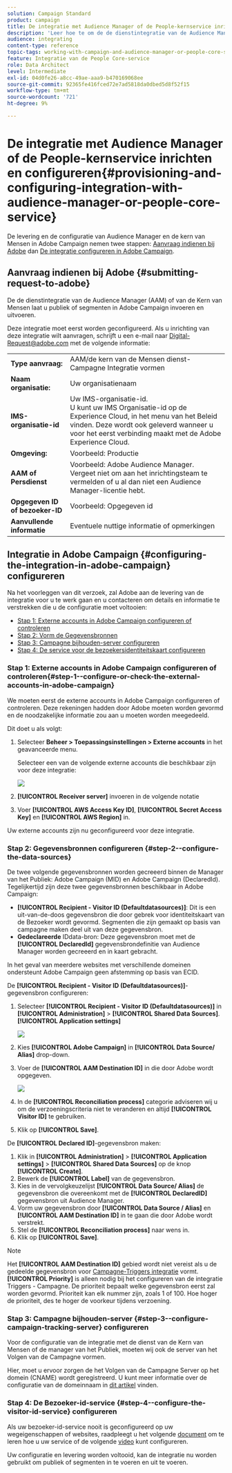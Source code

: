 ```yaml
---
solution: Campaign Standard
product: campaign
title: De integratie met Audience Manager of de People-kernservice inrichten en configureren
description: 'Leer hoe te om de de dienstintegratie van de Audience Manager/van de Kern van Mensen te vormen beginnen publiek of segmenten met de verschillende oplossingen van Adobe Experience Cloud te delen. '
audience: integrating
content-type: reference
topic-tags: working-with-campaign-and-audience-manager-or-people-core-service
feature: Integratie van de People Core-service
role: Data Architect
level: Intermediate
exl-id: 04d0fe26-a8cc-49ae-aaa9-b470169068ee
source-git-commit: 92365fe416fced72e7ad5818da0dbed5d8f52f15
workflow-type: tm+mt
source-wordcount: '721'
ht-degree: 9%

---
```


# De integratie met Audience Manager of de People-kernservice inrichten en configureren{#provisioning-and-configuring-integration-with-audience-manager-or-people-core-service}

De levering en de configuratie van Audience Manager en de kern van Mensen in Adobe Campaign nemen twee stappen: [Aanvraag indienen bij Adobe](#submitting-request-to-adobe) dan [De integratie configureren in Adobe Campaign](#configuring-the-integration-in-adobe-campaign).

## Aanvraag indienen bij Adobe {#submitting-request-to-adobe}

De de dienstintegratie van de Audience Manager (AAM) of van de Kern van Mensen laat u publiek of segmenten in Adobe Campaign invoeren en uitvoeren.

Deze integratie moet eerst worden geconfigureerd. Als u inrichting van deze integratie wilt aanvragen, schrijft u een e-mail naar [Digital-Request@adobe.com](mailto:Digital-Request@adobe.com) met de volgende informatie:

<table> 
 <tbody> 
  <tr> 
   <td> <strong>Type aanvraag:</strong><br /> </td> 
   <td> AAM/de kern van de Mensen dienst-Campagne Integratie vormen </td> 
  </tr> 
  <tr> 
   <td> <strong>Naam organisatie:</strong><br /> </td> 
   <td> Uw organisatienaam </td> 
  </tr> 
  <tr> 
   <td> <strong>IMS-organisatie-id</strong><br /> </td> 
   <td> Uw IMS-organisatie-id. <br> U kunt uw IMS Organisatie-id op de Experience Cloud, in het menu van het Beleid vinden. Deze wordt ook geleverd wanneer u voor het eerst verbinding maakt met de Adobe Experience Cloud. </td> 
  </tr> 
  <tr> 
   <td> <strong>Omgeving:</strong><br /> </td> 
   <td> Voorbeeld: Productie </td> 
  </tr> 
  <tr> 
   <td> <strong>AAM of Persdienst</strong><br /> </td> 
   <td> Voorbeeld: Adobe Audience Manager. Vergeet niet om aan het inrichtingsteam te vermelden of u al dan niet een Audience Manager-licentie hebt.</td> 
  </tr> 
  <tr> 
   <td> <strong>Opgegeven ID of bezoeker-ID</strong><br /> </td> 
   <td> Voorbeeld: Opgegeven id </td> 
  </tr> 
  <tr> 
   <td> <strong>Aanvullende informatie</strong><br /> </td> 
   <td> Eventuele nuttige informatie of opmerkingen </td> 
  </tr> 
 </tbody> 
</table>

## Integratie in Adobe Campaign {#configuring-the-integration-in-adobe-campaign} configureren

Na het voorleggen van dit verzoek, zal Adobe aan de levering van de integratie voor u te werk gaan en u contacteren om details en informatie te verstrekken die u de configuratie moet voltooien:

* [Stap 1: Externe accounts in Adobe Campaign configureren of controleren](#step-1--configure-or-check-the-external-accounts-in-adobe-campaign)
* [Stap 2: Vorm de Gegevensbronnen](#step-2--configure-the-data-sources)
* [Stap 3: Campagne bijhouden-server configureren](#step-3--configure-campaign-tracking-server)
* [Stap 4: De service voor de bezoekersidentiteitskaart configureren](#step-4--configure-the-visitor-id-service)

### Stap 1: Externe accounts in Adobe Campaign configureren of controleren{#step-1--configure-or-check-the-external-accounts-in-adobe-campaign}

We moeten eerst de externe accounts in Adobe Campaign configureren of controleren. Deze rekeningen hadden door Adobe moeten worden gevormd en de noodzakelijke informatie zou aan u moeten worden meegedeeld.

Dit doet u als volgt:

1. Selecteer **Beheer > Toepassingsinstellingen > Externe accounts** in het geavanceerde menu.

   Selecteer een van de volgende externe accounts die beschikbaar zijn voor deze integratie:

   ![](assets/integration_aam_1.png)

1. **[!UICONTROL Receiver server]** invoeren in de volgende notatie
1. Voer **[!UICONTROL AWS Access Key ID]**, **[!UICONTROL Secret Access Key]** en **[!UICONTROL AWS Region]** in.

Uw externe accounts zijn nu geconfigureerd voor deze integratie.

### Stap 2: Gegevensbronnen configureren {#step-2--configure-the-data-sources}

De twee volgende gegevensbronnen worden gecreeerd binnen de Manager van het Publiek: Adobe Campaign (MID) en Adobe Campaign (DeclaredId). Tegelijkertijd zijn deze twee gegevensbronnen beschikbaar in Adobe Campaign:

* **[!UICONTROL Recipient - Visitor ID (Defaultdatasources)]**: Dit is een uit-van-de-doos gegevensbron die door gebrek voor identiteitskaart van de Bezoeker wordt gevormd. Segmenten die zijn gemaakt op basis van campagne maken deel uit van deze gegevensbron.
* **Gedeclareerde** IDdata-bron: Deze gegevensbron moet met de  **[!UICONTROL DeclaredId]** gegevensbrondefinitie van Audience Manager worden gecreeerd en in kaart gebracht.

In het geval van meerdere websites met verschillende domeinen ondersteunt Adobe Campaign geen afstemming op basis van ECID.

De **[!UICONTROL Recipient - Visitor ID (Defaultdatasources)]**-gegevensbron configureren:

1. Selecteer **[!UICONTROL Recipient - Visitor ID (Defaultdatasources)]** in **[!UICONTROL Administration]** > **[!UICONTROL Shared Data Sources]**.**[!UICONTROL Application settings]**

   ![](assets/integration_aam_2.png)

1. Kies **[!UICONTROL Adobe Campaign]** in **[!UICONTROL Data Source/ Alias]** drop-down.
1. Voer de **[!UICONTROL AAM Destination ID]** in die door Adobe wordt opgegeven.

   ![](assets/integration_aam_3.png)

1. In de **[!UICONTROL Reconciliation process]** categorie adviseren wij u om de verzoeningscriteria niet te veranderen en altijd **[!UICONTROL Visitor ID]** te gebruiken.
1. Klik op **[!UICONTROL Save]**.

De **[!UICONTROL Declared ID]**-gegevensbron maken:

1. Klik in **[!UICONTROL Administration]** > **[!UICONTROL Application settings]** > **[!UICONTROL Shared Data Sources]** op de knop **[!UICONTROL Create]**.
1. Bewerk de **[!UICONTROL Label]** van de gegevensbron.
1. Kies in de vervolgkeuzelijst **[!UICONTROL Data Source/ Alias]** de gegevensbron die overeenkomt met de **[!UICONTROL DeclaredID]** gegevensbron uit Audience Manager.
1. Vorm uw gegevensbron door **[!UICONTROL Data Source / Alias]** en **[!UICONTROL AAM Destination ID]** in te gaan die door Adobe wordt verstrekt.
1. Stel de **[!UICONTROL Reconciliation process]** naar wens in.
1. Klik op **[!UICONTROL Save]**.

>[!NOTE]
>
>Het **[!UICONTROL AAM Destination ID]** gebied wordt niet vereist als u de gedeelde gegevensbron voor [Campagne-Triggers integratie](../../integrating/using/configuring-triggers-in-experience-cloud.md) vormt. **[!UICONTROL Priority]** is alleen nodig bij het configureren van de integratie Triggers - Campagne. De prioriteit bepaalt welke gegevensbron eerst zal worden gevormd. Prioriteit kan elk nummer zijn, zoals 1 of 100. Hoe hoger de prioriteit, des te hoger de voorkeur tijdens verzoening.

### Stap 3: Campagne bijhouden-server {#step-3--configure-campaign-tracking-server} configureren

Voor de configuratie van de integratie met de dienst van de Kern van Mensen of de manager van het Publiek, moeten wij ook de server van het Volgen van de Campagne vormen.

Hier, moet u ervoor zorgen de het Volgen van de Campagne Server op het domein (CNAME) wordt geregistreerd. U kunt meer informatie over de configuratie van de domeinnaam in [dit artikel](https://helpx.adobe.com/nl/campaign/kb/domain-name-delegation.html) vinden.

### Stap 4: De Bezoeker-id-service {#step-4--configure-the-visitor-id-service} configureren

Als uw bezoeker-id-service nooit is geconfigureerd op uw wegeigenschappen of websites, raadpleegt u het volgende [document](https://experienceleague.adobe.com/docs/id-service/using/implementation/setup-aam-analytics.html) om te leren hoe u uw service of de volgende [video](https://helpx.adobe.com/marketing-cloud/how-to/email-marketing.html#step-two) kunt configureren.

Uw configuratie en levering worden voltooid, kan de integratie nu worden gebruikt om publiek of segmenten in te voeren en uit te voeren.
